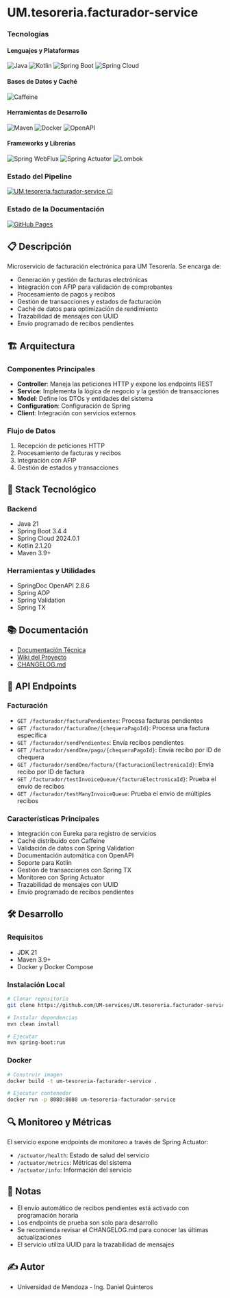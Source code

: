# UM.tesoreria.facturador-service

### Tecnologías

#### Lenguajes y Plataformas
![Java](https://img.shields.io/badge/Java-21-red?style=for-the-badge&logo=openjdk)
![Kotlin](https://img.shields.io/badge/Kotlin-2.1.20-purple?style=for-the-badge&logo=kotlin)
![Spring Boot](https://img.shields.io/badge/Spring_Boot-3.4.4-green?style=for-the-badge&logo=spring-boot)
![Spring Cloud](https://img.shields.io/badge/Spring_Cloud-2024.0.1-green?style=for-the-badge&logo=spring-cloud)

#### Bases de Datos y Caché
![Caffeine](https://img.shields.io/badge/Caffeine_Cache-3.1.8-blue?style=for-the-badge)

#### Herramientas de Desarrollo
![Maven](https://img.shields.io/badge/Maven-3.9+-blue?style=for-the-badge&logo=apache-maven)
![Docker](https://img.shields.io/badge/Docker-24.0+-blue?style=for-the-badge&logo=docker)
![OpenAPI](https://img.shields.io/badge/OpenAPI-2.8.6-green?style=for-the-badge&logo=openapi-initiative)

#### Frameworks y Librerías
![Spring WebFlux](https://img.shields.io/badge/Spring_WebFlux-3.4.4-green?style=for-the-badge&logo=spring)
![Spring Actuator](https://img.shields.io/badge/Spring_Actuator-3.4.4-green?style=for-the-badge&logo=spring)
![Lombok](https://img.shields.io/badge/Lombok-1.18.30-pink?style=for-the-badge)

### Estado del Pipeline
[![UM.tesoreria.facturador-service CI](https://github.com/UM-services/UM.tesoreria.facturador-service/actions/workflows/maven.yml/badge.svg)](https://github.com/UM-services/UM.tesoreria.facturador-service/actions/workflows/maven.yml)

### Estado de la Documentación
[![GitHub Pages](https://github.com/UM-services/UM.tesoreria.facturador-service/actions/workflows/pages/pages-build-deployment/badge.svg)](https://github.com/UM-services/UM.tesoreria.facturador-service/actions/workflows/pages/pages-build-deployment)

## 📋 Descripción

Microservicio de facturación electrónica para UM Tesorería. Se encarga de:
- Generación y gestión de facturas electrónicas
- Integración con AFIP para validación de comprobantes
- Procesamiento de pagos y recibos
- Gestión de transacciones y estados de facturación
- Caché de datos para optimización de rendimiento
- Trazabilidad de mensajes con UUID
- Envío programado de recibos pendientes

## 🏗️ Arquitectura

### Componentes Principales
- **Controller**: Maneja las peticiones HTTP y expone los endpoints REST
- **Service**: Implementa la lógica de negocio y la gestión de transacciones
- **Model**: Define los DTOs y entidades del sistema
- **Configuration**: Configuración de Spring
- **Client**: Integración con servicios externos

### Flujo de Datos
1. Recepción de peticiones HTTP
2. Procesamiento de facturas y recibos
3. Integración con AFIP
4. Gestión de estados y transacciones

## 🚀 Stack Tecnológico

### Backend
- Java 21
- Spring Boot 3.4.4
- Spring Cloud 2024.0.1
- Kotlin 2.1.20
- Maven 3.9+

### Herramientas y Utilidades
- SpringDoc OpenAPI 2.8.6
- Spring AOP
- Spring Validation
- Spring TX

## 📚 Documentación

- [Documentación Técnica](https://um-services.github.io/UM.tesoreria.facturador-service/)
- [Wiki del Proyecto](https://github.com/UM-services/UM.tesoreria.facturador-service/wiki)
- [CHANGELOG.md](CHANGELOG.md)

## 🔄 API Endpoints

### Facturación
- `GET /facturador/facturaPendientes`: Procesa facturas pendientes
- `GET /facturador/facturaOne/{chequeraPagoId}`: Procesa una factura específica
- `GET /facturador/sendPendientes`: Envía recibos pendientes
- `GET /facturador/sendOne/pago/{chequeraPagoId}`: Envía recibo por ID de chequera
- `GET /facturador/sendOne/factura/{facturacionElectronicaId}`: Envía recibo por ID de factura
- `GET /facturador/testInvoiceQueue/{facturaElectronicaId}`: Prueba el envío de recibos
- `GET /facturador/testManyInvoiceQueue`: Prueba el envío de múltiples recibos

### Características Principales
- Integración con Eureka para registro de servicios
- Caché distribuido con Caffeine
- Validación de datos con Spring Validation
- Documentación automática con OpenAPI
- Soporte para Kotlin
- Gestión de transacciones con Spring TX
- Monitoreo con Spring Actuator
- Trazabilidad de mensajes con UUID
- Envío programado de recibos pendientes

## 🛠️ Desarrollo

### Requisitos
- JDK 21
- Maven 3.9+
- Docker y Docker Compose

### Instalación Local

```bash
# Clonar repositorio
git clone https://github.com/UM-services/UM.tesoreria.facturador-service.git

# Instalar dependencias
mvn clean install

# Ejecutar
mvn spring-boot:run
```

### Docker

```bash
# Construir imagen
docker build -t um-tesoreria-facturador-service .

# Ejecutar contenedor
docker run -p 8080:8080 um-tesoreria-facturador-service
```

## 🔍 Monitoreo y Métricas

El servicio expone endpoints de monitoreo a través de Spring Actuator:
- `/actuator/health`: Estado de salud del servicio
- `/actuator/metrics`: Métricas del sistema
- `/actuator/info`: Información del servicio

## 📝 Notas
- El envío automático de recibos pendientes está activado con programación horaria
- Los endpoints de prueba son solo para desarrollo
- Se recomienda revisar el CHANGELOG.md para conocer las últimas actualizaciones
- El servicio utiliza UUID para la trazabilidad de mensajes

## ✍️ Autor
- Universidad de Mendoza - Ing. Daniel Quinteros
